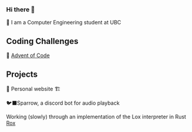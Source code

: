 ### Hi there 👋

📘 I am a Computer Engineering student at UBC


## Coding Challenges

:christmas_tree: [Advent of Code](https://github.com/MountainGray/advent) 

## Projects

🚧 Personal website 🏗️

🐦‍⬛Sparrow, a discord bot for audio playback

Working (slowly) through an implementation of the Lox interpreter in Rust [Rox](https://github.com/jacobgnewman/rox)

